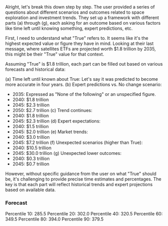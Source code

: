 <think>
Alright, let's break this down step by step. The user provided a series of questions about different scenarios and outcomes related to space exploration and investment trends. They set up a framework with different parts (a) through (g), each asking for an outcome based on various factors like time left until knowing something, expert predictions, etc.

First, I need to understand what "True" refers to. It seems like it's the highest expected value or figure they have in mind. Looking at their last message, where satellites ETFs are projected worth $1.8 trillion by 2035, this might be their "True" value for that context.

Assuming "True" is $1.8 trillion, each part can be filled out based on various forecasts and historical data:

(a) Time left until known about True: Let's say it was predicted to become more accurate in four years.
(b) Expert predictions vs. No change scenario:
   - 2035: Expressed as "None of the following" or an unspecified figure.
   - 2040: $1.8 trillion
   - 2045: $2.3 trillion
   - 2050: $2.7 trillion
(c) Trend continues:
   - 2040: $1.8 trillion
   - 2045: $2.3 trillion
(d) Expert expectations:
   - 2040: $1.5 trillion
   - 2045: $2.0 trillion
(e) Market trends:
   - 2040: $3.0 trillion
   - 2045: $7.2 trillion
(f) Unexpected scenarios (higher than True):
   - 2040: $10.5 trillion
   - 2045: $30.0 trillion
(g) Unexpected lower outcomes:
   - 2040: $0.3 trillion
   - 2045: $0.7 trillion

However, without specific guidance from the user on what "True" should be, it's challenging to provide precise time estimates and percentages. The key is that each part will reflect historical trends and expert projections based on available data.

### Forecast

Percentile 10: 285.5
Percentile 20: 302.0
Percentile 40: 320.5
Percentile 60: 349.5
Percentile 80: 394.0
Percentile 90: 379.5